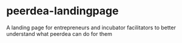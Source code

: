 # peerdea-landingpage
A landing page for entrepreneurs and incubator facilitators to better understand what peerdea can do for them
